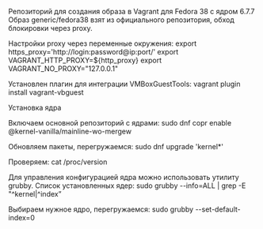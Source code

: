 Репозиторий для создания образа в Vagrant для Fedora 38 c ядром 6.7.7
Образ generic/fedora38 взят из официального репозитория, обход блокировки через proxy.

Настройки proxy через переменные окружения:
export https_proxy='http://login:password@ip:port/'
export VAGRANT_HTTP_PROXY=${http_proxy}
export VAGRANT_NO_PROXY="127.0.0.1"

Установлен плагин для интеграции VMBoxGuestTools:
vagrant plugin install vagrant-vbguest

Установка ядра

Включаем основной репозиторий с ядрами:
sudo dnf copr enable @kernel-vanilla/mainline-wo-mergew

Обновляем пакеты, перегружаемся:
sudo dnf upgrade 'kernel*'

Проверяем:
cat /proc/version

Для управления конфигурацией ядра можно использовать утилиту grubby.
Список установленных ядер:
sudo grubby --info=ALL | grep -E "^kernel|^index”

Выбираем нужное ядро, перегружаемся:
sudo grubby --set-default-index=0
